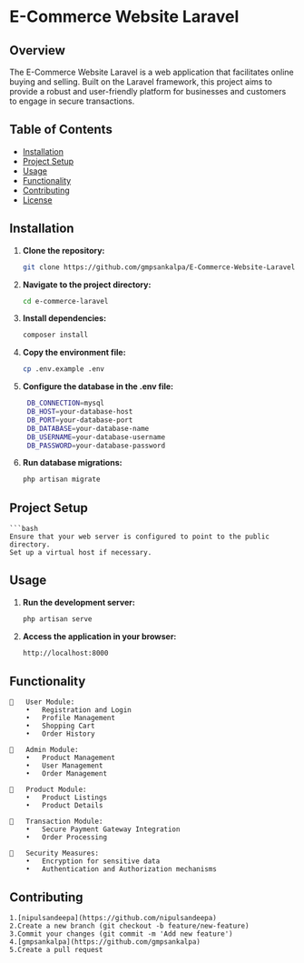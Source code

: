 # E-Commerce Website Laravel

## Overview

The E-Commerce Website Laravel is a web application that facilitates online buying and selling. Built on the Laravel framework, this project aims to provide a robust and user-friendly platform for businesses and customers to engage in secure transactions.

## Table of Contents

- [Installation](#installation)
- [Project Setup](#project-setup)
- [Usage](#usage)
- [Functionality](#functionality)
- [Contributing](#contributing)
- [License](#license)

## Installation

1. **Clone the repository:**

   ```bash
   git clone https://github.com/gmpsankalpa/E-Commerce-Website-Laravel.git

2. **Navigate to the project directory:**

   ```bash
   cd e-commerce-laravel

3. **Install dependencies:**

   ```bash
   composer install

4. **Copy the environment file:**

   ```bash
   cp .env.example .env

5. **Configure the database in the .env file:**

   ```bash
    DB_CONNECTION=mysql
    DB_HOST=your-database-host
    DB_PORT=your-database-port
    DB_DATABASE=your-database-name
    DB_USERNAME=your-database-username
    DB_PASSWORD=your-database-password

6. **Run database migrations:**

   ```bash
   php artisan migrate
   
## Project Setup

    ```bash
    Ensure that your web server is configured to point to the public directory.
    Set up a virtual host if necessary.

## Usage

1. **Run the development server:**

   ```bash
   php artisan serve

2. **Access the application in your browser:**

   ```bash
   http://localhost:8000

## Functionality

    	User Module:
        •	Registration and Login
        •	Profile Management
        •	Shopping Cart
        •	Order History
    
    	Admin Module:
        •	Product Management
        •	User Management
        •	Order Management
        
    	Product Module:
        •	Product Listings
        •	Product Details
    
    	Transaction Module:
        •	Secure Payment Gateway Integration
        •	Order Processing
    
    	Security Measures:
        •	Encryption for sensitive data
        •	Authentication and Authorization mechanisms
        
## Contributing
   
    1.[nipulsandeepa](https://github.com/nipulsandeepa)
    2.Create a new branch (git checkout -b feature/new-feature)
    3.Commit your changes (git commit -m 'Add new feature')
    4.[gmpsankalpa](https://github.com/gmpsankalpa)
    5.Create a pull request

